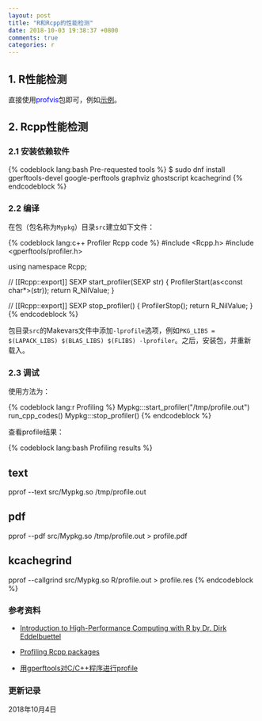 ```yaml
---
layout: post
title: "R和Rcpp的性能检测"
date: 2018-10-03 19:38:37 +0800
comments: true
categories: r
---
```


## 1. R性能检测 ##

直接使用<span style="color: blue">profvis</span>包即可，例如[示例](https://rstudio.github.io/profvis/)。

## 2. Rcpp性能检测 ##

### 2.1 安装依赖软件 ###

{% codeblock lang:bash Pre-requested tools %}
$ sudo dnf install gperftools-devel google-perftools graphviz ghostscript kcachegrind
{% endcodeblock %} 

<!--more-->

### 2.2 编译 ###

在包（包名称为`Mypkg`）目录`src`建立如下文件：

{% codeblock lang:c++ Profiler Rcpp code %}
#include <Rcpp.h>
#include <gperftools/profiler.h>

using namespace Rcpp;

// [[Rcpp::export]]
SEXP start_profiler(SEXP str) {
  ProfilerStart(as<const char*>(str));
  return R_NilValue;
}

// [[Rcpp::export]]
SEXP stop_profiler() {
  ProfilerStop();
  return R_NilValue;
}
{% endcodeblock %} 

包目录`src`的Makevars文件中添加`-lprofile`选项，例如`PKG_LIBS = $(LAPACK_LIBS) $(BLAS_LIBS) $(FLIBS) -lprofiler`。之后，安装包，并重新载入。

### 2.3 调试 ###

使用方法为：

{% codeblock lang:r Profiling %}
Mypkg:::start_profiler("/tmp/profile.out")
run_cpp_codes()
Mypkg:::stop_profiler()
{% endcodeblock %} 

查看profile结果：

{% codeblock lang:bash Profiling results %}
## text
pprof --text src/Mypkg.so /tmp/profile.out

## pdf
pprof --pdf src/Mypkg.so /tmp/profile.out > profile.pdf

## kcachegrind
pprof --callgrind src/Mypkg.so R/profile.out > profile.res
{% endcodeblock %} 



### <a id="Ref">参考资料</a> ###

*  [Introduction to High-Performance Computing with R by Dr. Dirk Eddelbuettel](https://arxiv.org/abs/1104.3889)

* [Profiling Rcpp packages](https://minimallysufficient.github.io/r%20programming%20cpp/2018/02/16/profiling-rcpp-packages.html)

* [用gperftools对C/C++程序进行profile](https://airekans.github.io/cpp/2014/07/04/gperftools-profile)

### 更新记录 ###

2018年10月4日
